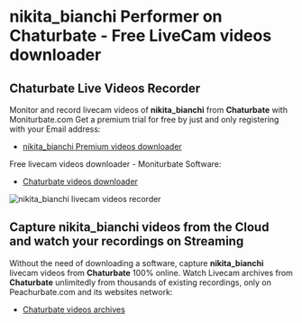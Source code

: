# nikita_bianchi Performer on Chaturbate - Free LiveCam videos downloader

## Chaturbate Live Videos Recorder

Monitor and record livecam videos of **nikita_bianchi** from **Chaturbate** with Moniturbate.com
Get a premium trial for free by just and only registering with your Email address:
* [nikita_bianchi Premium videos downloader](https://moniturbate.com/request-demo-licence-key.html)

Free livecam videos downloader - Moniturbate Software:
* [Chaturbate videos downloader](https://moniturbate.com/moniturbate-download-software.html)

![nikita_bianchi livecam videos recorder](https://peachurnet.com/templates/moniturbate-software.png)


## Capture nikita_bianchi videos from the Cloud and watch your recordings on Streaming

Without the need of downloading a software, capture **nikita_bianchi** livecam videos from **Chaturbate** 100% online.
Watch Livecam archives from **Chaturbate** unlimitedly from thousands of existing recordings, only on Peachurbate.com and its websites network:
* [Chaturbate videos archives](https://peachurnet.com/)